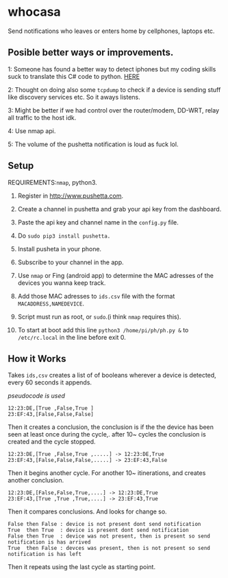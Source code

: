 
# whocasa

Send notifications who leaves or enters home by cellphones, laptops etc.

## Posible better ways or improvements.

1: Someone has found a better way to detect iphones but my coding skills suck to translate this C# code to python. [HERE](http://www.power-home.com/forum/forum_posts.asp?TID=3250)

2: Thought on doing also some `tcpdump` to check if a device is sending stuff like discovery services etc. So it aways listens.

3: Might be better if we had control over the router/modem, DD-WRT, relay all traffic to the host idk.

4: Use nmap api.

5: The volume of the pushetta notification is loud as fuck lol.

## Setup

REQUIREMENTS:`nmap`, python3.


1) Register in http://www.pushetta.com.

2) Create a channel in pushetta and grab your api key from the dashboard.

3) Paste the api key and channel name in the `config.py` file.

4) Do `sudo pip3 install pushetta.`

5) Install pusheta in your phone.

6) Subscribe to your channel in the app.

7) Use `nmap` or Fing (android app) to determine the MAC adresses of the devices you wanna keep track.

8) Add those MAC adresses to `ids.csv` file with the format `MACADDRESS,NAMEDEVICE`.

9) Script must run as root, or `sudo`.(i think `nmap` requires this).

10) To start at boot add this line `python3 /home/pi/ph/ph.py &` to `/etc/rc.local` in the line before exit 0.


## How it Works

Takes `ids,csv` creates a list of of booleans wherever a device is detected, every 60 seconds it appends.

*pseudocode is used*

```
12:23:DE,[True ,False,True ]
23:EF:43,[False,False,False]
```

Then it creates a conclusion, the conclusion is if the the device has been seen at least once during the cycle,. after 10~ cycles the conclusion is created and the cycle stopped.

```
12:23:DE,[True ,False,True ,.....] -> 12:23:DE,True
23:EF:43,[False,False,False,.....] -> 23:EF:43,False
```

Then it begins another cycle. For another 10~ itinerations, and creates another conclusion.

```
12:23:DE,[False,False,True,....] -> 12:23:DE,True
23:EF:43,[True ,True ,True,....] -> 23:EF:43,True
```

Then it compares conclusions. And looks for change so.

```
False then False : device is not present dont send notification
True  then True  : device is present dont send notification
False then True  : device was not present, then is present so send notification is has arrived
True  then False : devces was present, then is not present so send notification is has left
```

Then it repeats using the last cycle as starting point.
